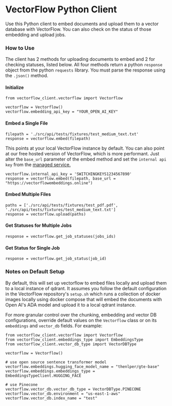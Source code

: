 # VectorFlow Python Client
Use this Python client to embed documents and upload them to a vector database with VectorFlow. You can also check on the status of those embedding and upload jobs. 

### How to Use
The client has 2 methods for uploading documents to embed and 2 for checking statuses, listed below. All four methods return a python `response` object from the python `requests` library. You must parse the response using the `.json()` method. 

#### Initialize
```
from vectorflow_client.vectorflow import Vectorflow

vectorflow = Vectorflow()
vectorflow.embedding_api_key = "YOUR_OPEN_AI_KEY"
```

#### Embed a Single File
```
filepath = './src/api/tests/fixtures/test_medium_text.txt'
response = vectorflow.embed(filepath)
```
This points at your local VectorFlow instance by default. You can also point at our free hosted version of VectorFlow, which is more performant. Just alter the `base_url` parameter of the embed method and set the `internal api key` from the [managed service.](https://app.getvectorflow.com/home)
```
vectorflow.internal_api_key = 'SWITCHINGKEYS1234567890'
response = vectorflow.embed(filepath, base_url = "https://vectorflowembeddings.online")
```

#### Embed Multiple Files
```
paths = ['./src/api/tests/fixtures/test_pdf.pdf', './src/api/tests/fixtures/test_medium_text.txt']
response = vectorflow.upload(paths)
```

#### Get Statuses for Multiple Jobs
```
response = vectorflow.get_job_statuses(jobs_ids)
```

#### Get Status for Single Job
```
response = vectorflow.get_job_status(job_id)
```

### Notes on Default Setup
By default, this will set up vectorflow to embed files locally and upload them to a local instance of qdrant. It assumes you follow the default configuration in the VectorFlow repository's `setup.sh` which runs a collection of docker images locally using docker compose that will embed the documents with Open AI's ADA model and upload it to a local qdrant instance. 

For more granular control over the chunking, embedding and vector DB configurations, override default values on the `Vectorflow` class or on its `embeddings` and `vector_db` fields. For example:

```
from vectorflow_client.vectorflow import Vectorflow
from vectorflow_client.embeddings_type import EmbeddingsType
from vectorflow_client.vector_db_type import VectorDBType

vectorflow = Vectorflow()

# use open source sentence transformer model
vectorflow.embeddings.hugging_face_model_name = "thenlper/gte-base"
vectorflow.embeddings.embeddings_type = EmbeddingsTypeClient.HUGGING_FACE

# use Pinecone
vectorflow.vector_db.vector_db_type = VectorDBType.PINECONE
vectorflow.vector_db.environment = "us-east-1-aws"
vectorflow.vector_db.index_name = "test"
```